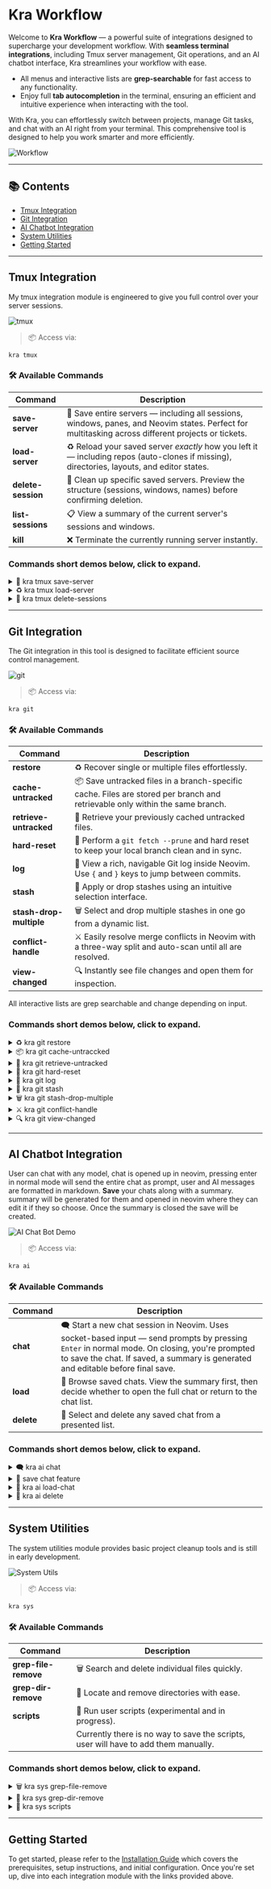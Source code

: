 # Kra Workflow

Welcome to **Kra Workflow** — a powerful suite of integrations designed to supercharge your development workflow. With **seamless terminal integrations**, including Tmux server management, Git operations, and an AI chatbot interface, Kra streamlines your workflow with ease.

- All menus and interactive lists are **grep-searchable** for fast access to any functionality.
- Enjoy full **tab autocompletion** in the terminal, ensuring an efficient and intuitive experience when interacting with the tool.

With Kra, you can effortlessly switch between projects, manage Git tasks, and chat with an AI right from your terminal. This comprehensive tool is designed to help you work smarter and more efficiently.

![Workflow](docs-assets/kra-workflow-png.png)

---

## 📚 Contents

- [Tmux Integration](#tmux-integration)
- [Git Integration](#git-integration)
- [AI Chatbot Integration](#ai-chatbot-integration)
- [System Utilities](#system-utilities)
- [Getting Started](#getting-started)

---

## Tmux Integration

My tmux integration module is engineered to give you full control over your server sessions.

![tmux](docs-assets/tmux/tmux.png)

> 📦 Access via:
```
kra tmux
```

### 🛠️ Available Commands
| Command            | Description                                                                                                                                        |
| ------------------ | -------------------------------------------------------------------------------------------------------------------------------------------------- |
| **save-server**    | 💾 Save entire servers — including all sessions, windows, panes, and Neovim states. Perfect for multitasking across different projects or tickets. |
| **load-server**    | ♻️ Reload your saved server *exactly* how you left it — including repos (auto-clones if missing), directories, layouts, and editor states.         |
| **delete-session** | 🧹 Clean up specific saved servers. Preview the structure (sessions, windows, names) before confirming deletion.                                   |
| **list-sessions**  | 📋 View a summary of the current server's sessions and windows.                                                                                    |
| **kill**           | ❌ Terminate the currently running server instantly.                                                                                                |

### Commands short demos below, click to expand.
<details>
<summary>💾 kra tmux save-server </summary>

Saves the current tmux server, including all sessions, windows (with their names), panes (with sizes and positions), and active Neovim sessions.

![Save](docs-assets/tmux/tmux-save-server.gif)
</details>

<details>
<summary>♻️ kra tmux load-server </summary>

Select a saved tmux server from a list to load. If a window name, watch setting, or command is configured, it will automatically run the associated build/watch command in that window.

![Load](docs-assets/tmux/tmux-load.gif)
</details>

<details>
<summary>🧹 kra tmux delete-sessions </summary>

Deletes a saved server. Displays its sessions along with the number of windows and panes, then asks for confirmation before deletion.

![Delete](docs-assets/tmux/tmux-delete-server.gif)
</details>

---

## Git Integration

The Git integration in this tool is designed to facilitate efficient source control management.

![git](docs-assets/git/git.png)

> 📦 Access via:
```
kra git
```

### 🛠️ Available Commands
| Command                 | Description                                                                                                                  |
| ----------------------- | ---------------------------------------------------------------------------------------------------------------------------- |
| **restore**             | ♻️ Recover single or multiple files effortlessly.                                                                            |
| **cache-untracked**     | 📦 Save untracked files in a branch-specific cache. Files are stored per branch and retrievable only within the same branch. |
| **retrieve-untracked**  | 🔄 Retrieve your previously cached untracked files.                                                                          |
| **hard-reset**          | 🧹 Perform a `git fetch --prune` and hard reset to keep your local branch clean and in sync.                                 |
| **log**                 | 📜 View a rich, navigable Git log inside Neovim. Use `{` and `}` keys to jump between commits.                               |
| **stash**               | 💼 Apply or drop stashes using an intuitive selection interface.                                                             |
| **stash-drop-multiple** | 🗑️ Select and drop multiple stashes in one go from a dynamic list.                                                          |
| **conflict-handle**     | ⚔️ Easily resolve merge conflicts in Neovim with a three-way split and auto-scan until all are resolved.                     |
| **view-changed**        | 🔍 Instantly see file changes and open them for inspection.                                                                  |


All interactive lists are grep searchable and change depending on input.

### Commands short demos below, click to expand.
<details>
<summary>♻️  kra git restore</summary>

Displays a list of modified files, select the one you want to restore or "all" to restore all of them.

![Restore](docs-assets/git/git-restore.gif)
</details>

<details>
<summary>📦 kra git cache-untraccked</summary>

Displays a list of untracked files. Select the ones you want to cache. Files are stored in a branch-specific folder and can only be restored within a branch of the same name.

![Cache untracked](docs-assets/git/git-cache-untracked.gif)
</details>

<details>
<summary>🔄 kra git retrieve-untracked</summary>

Displays a list of cached untracked files. Select the ones you want to retrieve.

![Retrieve untracked](docs-assets/git/git-retrieve-untracked.gif)
</details>

<details>
<summary>🧹 kra git hard-reset</summary>

Runs git fetch --prune and resets the current branch to its head. Displays a console table showing all pruned and fetched branches, and the current HEAD.

![hard reset](docs-assets/git/git-hard-reset.gif)
</details>

<details>
<summary>📜 kra git log</summary>

Opens the Git log in Neovim with a readable, navigable format, optimized for jumping through commits.

![log](docs-assets/git/git-log.gif)
</details>

<details>
<summary>💼 kra git stash</summary>

Displays a list of stashes. Select one to apply or drop.

![stash](docs-assets/git/git-stash.gif)
</details>

<details>
<summary>🗑️ kra git stash-drop-multiple</summary>

Displays a list of stashes. Select one to drop, the list updates after each drop. Repeat until you choose "done".

![stash drop multipe](docs-assets/git/git-stash-drop-multiple.gif)
</details>

<details>
<summary>⚔️ kra git conflict-handle</summary>

Displays a list of files with merge conflicts. Select a file to open a 3-way diff in Neovim. Once conflict markers are resolved, the file is removed from the list. If markers remain, it stays in the list.

![conflict handle](docs-assets/git/git-conflict-handle.gif)
</details>

<details>
<summary>🔍 kra git view-changed</summary>

Displays a list of modified files. Select one to open a 2-way diff in Neovim. Once closed, the file is removed from the list and the updated list is shown.

![view changed](docs-assets/git/git-view-changed.gif)
</details>

---

## AI Chatbot Integration

User can chat with any model, chat is opened up in neovim, pressing enter in normal mode will send the entire chat as prompt, user and AI messages are formatted in markdown.
**Save** your chats along with a summary. summary will be generated for them and opened in neovim where they can edit it if they so choose. Once the summary is closed the save will be created.

![AI Chat Bot Demo](docs-assets/chat/ai-chat-bot.png)

> 📦 Access via:
```
kra ai
```

### 🛠️ Available Commands
| Command    | Description                                                                                                                                                                                                                       |
| ---------- | --------------------------------------------------------------------------------------------------------------------------------------------------------------------------------------------------------------------------------- |
| **chat**   | 🗨️ Start a new chat session in Neovim. Uses socket-based input — send prompts by pressing `Enter` in normal mode. On closing, you're prompted to save the chat. If saved, a summary is generated and editable before final save. |
| **load**   | 📂 Browse saved chats. View the summary first, then decide whether to open the full chat or return to the chat list.                                                                                                              |
| **delete** | 🧽 Select and delete any saved chat from a presented list.                                                                                                                                                                        |

### Commands short demos below, click to expand.
<details>
<summary>🗨️ kra ai chat</summary>

Starts a new AI chat. You'll be prompted to select:

    1. Role – Choose from preconfigured roles or add your own in roles.ts.
    2. Provider – Select from configured providers or define new ones in models.ts.
    3. Temperature – Set a value between 0–10 (divided by 10 internally) or 0–20 when using Gemini.

Once configured, the chat opens in Neovim. You can edit your first message freely. Pressing ENTER in normal mode sends the full chat as a prompt. This setup allows precise control, including removing context or editing hallucinated responses before sending or saving.

![new chat](docs-assets/chat/ai-new-chat.gif)
</details>

<details>
<summary>💾 save chat feature</summary>

After closing a chat, you'll be prompted to save it (Y/N). If confirmed, Gemini (for its larger context window) is used to generate a summary of the chat. The summary opens in Neovim for editing before being saved.

![save chat](docs-assets/chat/ai-save-chat.gif)
</details>

<details>
<summary>📂 kra ai load-chat</summary>

Displays a list of saved chats. After selecting one, its summary opens in Neovim. Once reviewed, you can choose whether to load the full chat.

![load chat](docs-assets/chat/ai-load-chat.gif)
</details>

<details>
<summary>🧽 kra ai delete</summary>

Displays a list of saved chats. Select one to permanently delete.

![delete chat](docs-assets/chat/ai-delete-chat.gif)
</details>

---

## System Utilities

The system utilities module provides basic project cleanup tools and is still in early development.

![System Utils](docs-assets/sys/system.png)

> 📦 Access via:
```
kra sys
```

### 🛠️ Available Commands
| Command            | Description                                                                           |
| ------------------ | -----------------------------------------------------                                 |
| **grep-file-remove** | 🗑️ Search and delete individual files quickly.                                     |
| **grep-dir-remove**  | 📁 Locate and remove directories with ease.                                        |
| **scripts**          | 🧪 Run user scripts (experimental and in progress).                                |
|                      | Currently there is no way to save the scripts, user will have to add them manually. |

### Commands short demos below, click to expand.
<details>
<summary>🗑️ kra sys grep-file-remove</summary>

![grep file remove](docs-assets/sys/sys-grep-file-remove.gif)
</details>

<details>
<summary>📁 kra sys grep-dir-remove</summary>

![grep dir remove](docs-assets/sys/sys-grep-dir-remove.gif)
</details>

<details>
<summary>📂 kra sys scripts</summary>

![scripts](docs-assets/sys/sys-scripts.gif)
</details>

---

## Getting Started

To get started, please refer to the [Installation Guide](installation.md) which covers the prerequisites, setup instructions, and initial configuration. Once you're set up, dive into each integration module with the links provided above.
